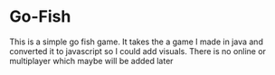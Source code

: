 # Go-Fish
This is a simple go fish game. It takes the a game I made in java and converted it to javascript so I could add visuals. There is no online or multiplayer which maybe will be added later
